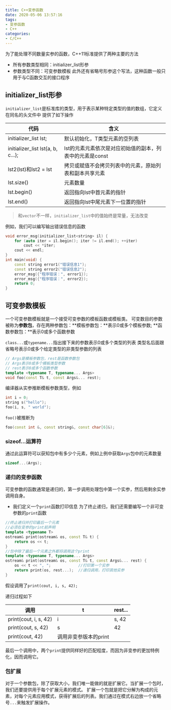 ```yaml
---
title: C++变参函数
date: 2020-05-06 13:57:16
tags:
- 变参函数
- C++
categories:
- C/C++
---
```


为了能处理不同数量实参的函数，C++11标准提供了两种主要的方法
* 所有参数类型相同：initializer_list形参
* 参数类型不同：可变参数模板
此外还有省略号形参这个写法，这种函数一般只用于与C函数交互的接口程序
<!--more-->


## initializer_list形参
`initializer_list`是标准库的类型，用于表示某种特定类型的值的数组，它定义在同名的头文件中
提供了如下操作

| 代码                                 | 含义                                                     |
|--------------------------------------|----------------------------------------------------------|
| initializer_list<T> lst;             | 默认初始化，T类型元素的空列表                            |
| initializer_list<T> lst{a, b, c...}; | lst的元素元素依次是对应初始值的副本，列表中的元素是const |
| lst2(lst)和lst2 = lst                | 拷贝或赋值不会拷贝列表中的元素，原始列表和副本共享元素   |
| lst.size()                           | 元素数量                                                 |
| lst.begin()                          | 返回指向lst中首元素的指针                                |
| lst.end()                            | 返回指向lst中尾元素下一位置的指针                        |

> 和`vector`不一样，`initializer_list`中的值始终是常量，无法改变

例如，我们可以编写输出错误信息的函数

```cpp
void error_msg(initializer_list<string> il) {
    for (auto iter = il.begin(); iter != il.end(); ++iter)
        cout << *iter;
    cout << endl;
}
int main(void) {
    const string error1("错误信息1");
    const string error2("错误信息2");
    error_msg({"程序错误：", error1});
    error_msg({"程序错误：", error2});
    return 0;
}

```

## 可变参数模板
一个可变参数模板就是一个接受可变参数的模板函数或模板类。
可变数目的参数被称为**参数包**，存在两种参数包：**模板参数包：**表示0或多个模板参数; **函数参数包：**表示0或多个函数参数

`class...`或`typename...`指出接下来的参数表示0或多个类型的列表
类型名后面跟省略号表示0或多个给定类型的非类型参数的列表

```cpp
// Args是模板参数包，rest是函数参数包
// Args表示0或多个模板类型参数
// rest表示0或多个函数参数
template <typename T, typename... Args>
void foo(const T& t, const Args&... rest);
```

编译器从实参推断模板参数类型，例如

```cpp
int i = 0;
string s("hello");
foo(i, s, " world");
```

`foo()`被推断为

```cpp
foo(const int &, const string&, const char[6]&);
```

### sizeof...运算符
通过此运算符可以获知包中有多少个元素，例如上例中获取`Args`包中的元素数量

```cpp
sizeof...(Args);
```

### 递归的变参函数
可变参数的函数通常是递归的，第一步调用处理包中第一个实参，然后用剩余实参调用自身。

* 我们定义一个`print`函数打印信息
为了终止递归，我们还需要编写一个非可变参数的`print`函数

```cpp
//终止递归并打印最后一个元素
//必须在变参的print前声明
template <typename T>
ostream& print(ostream& os, const T& t) {
    return os << t;
}
//包中除了最后一个元素之外都将调用这个print
template <typename T, typename... Args>
ostream& print(ostream& os, const T& t, const Args&... rest) {
    os << t << ", ";            //打印第一个实参
    return print(os, rest...);  //递归调用，打印其他实参
}
```

假设调用了`print(cout, i, s, 42);`

递归过程如下

| 调用                  | t                     | rest... |
|-----------------------|-----------------------|---------|
| print(cout, i, s, 42) | i                     | s, 42   |
| print(cout, s, 42)    | s                     | 42      |
| print(cout, 42)       | 调用非变参版本的print |         |

最后一个调用中，两个`print`提供同样好的匹配程度，而因为非变参的更加特例化，因而调用它。

### 包扩展
对于一个参数包，除了获取大小，我们唯一能做的就是扩展它。当扩展一个包时，我们还要提供用于每个扩展元素的模式。
扩展一个包就是把它分解为构成的元素，对每个元素应用模式，获得扩展后的列表。我们通过在模式右边放一个省略号`...`来触发扩展操作。



